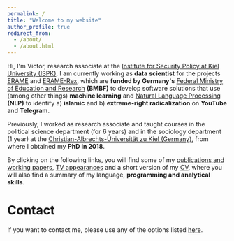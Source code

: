 ```yaml
---
permalink: /
title: "Welcome to my website"
author_profile: true
redirect_from: 
  - /about/
  - /about.html
---
```


Hi, I'm Victor, research associate at the [Institute for Security Policy at Kiel University (ISPK)](https://www.ispk.uni-kiel.de/en). I am currently working as **data scientist** for the projects [ERAME](https://www.ispk.uni-kiel.de/de/abteilungen/abteilung-terrorismus-und-radikalisierungsforschung/publikationen/download/projektumriss_erame.pdf) and [ERAME-Rex](https://www.ispk.uni-kiel.de/de/abteilungen/abteilung-terrorismus-und-radikalisierungsforschung/publikationen/download/projektumriss_erame-rex.pdf), which are **funded by Germany's** [Federal Ministry of Education and Research](https://www.bmbf.de/bmbf/en/home/home_node.html) **(BMBF)** to develop software solutions that use (among other things) **machine learning** and [Natural Language Processing](https://en.wikipedia.org/wiki/Natural_language_processing) **(NLP)** to identify a) **islamic** and b) **extreme-right radicalization** on **YouTube** and **Telegram**.

Previously, I worked as research associate and taught courses in the political science department (for 6 years) and in the sociology department (1 year) at the [Christian-Albrechts-Universität zu Kiel (Germany)](https://www.uni-kiel.de/en/), from where I obtained my **PhD in 2018**.

By clicking on the following links, you will find some of my [publications and working papers](https://victor-cruz-aceves.github.io//portfolio/), [TV appearances](https://victor-cruz-aceves.github.io//talks/) and a short version of my [CV](https://victor-cruz-aceves.github.io//cv/), where you will also find a summary of my language, **programming and analytical skills**.

Contact
======
If you want to contact me, please use any of the options listed [here](https://www.ispk.uni-kiel.de/en/staff/staff/dr-victor-cruz-aceves).

